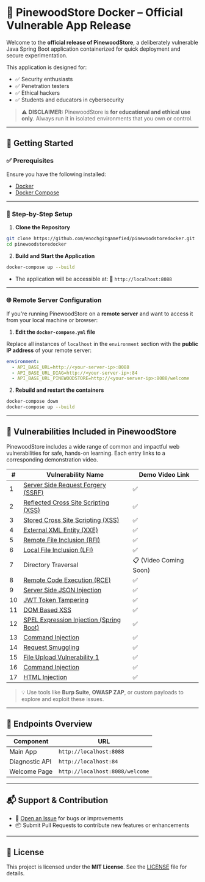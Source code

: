 # 🛒 PinewoodStore Docker – Official Vulnerable App Release

Welcome to the **official release of PinewoodStore**, a deliberately vulnerable Java Spring Boot application containerized for quick deployment and secure experimentation.

This application is designed for:

* ✅ Security enthusiasts
* ✅ Penetration testers
* ✅ Ethical hackers
* ✅ Students and educators in cybersecurity

> ⚠️ **DISCLAIMER:** PinewoodStore is **for educational and ethical use only**. Always run it in isolated environments that you own or control.

---

## 🚀 Getting Started

### ✅ Prerequisites

Ensure you have the following installed:

* [Docker](https://www.docker.com/)
* [Docker Compose](https://docs.docker.com/compose/)

---

### 🔧 Step-by-Step Setup

1. **Clone the Repository**

```bash
git clone https://github.com/enochgitgamefied/pinewoodstoredocker.git
cd pinewoodstoredocker
```

2. **Build and Start the Application**

```bash
docker-compose up --build
```

* The application will be accessible at:
  📍 `http://localhost:8088`

---

### 🌐 Remote Server Configuration

If you're running PinewoodStore on a **remote server** and want to access it from your local machine or browser:

1. **Edit the `docker-compose.yml` file**

Replace all instances of `localhost` in the `environment` section with the **public IP address** of your remote server:

```yaml
environment:
  - API_BASE_URL=http://<your-server-ip>:8088
  - API_BASE_URL_DIAG=http://<your-server-ip>:84
  - API_BASE_URL_PINEWOODSTORE=http://<your-server-ip>:8088/welcome
```

2. **Rebuild and restart the containers**

```bash
docker-compose down
docker-compose up --build
```

---

## 🔐 Vulnerabilities Included in PinewoodStore

PinewoodStore includes a wide range of common and impactful web vulnerabilities for safe, hands-on learning. Each entry links to a corresponding demonstration video.

| #  | Vulnerability Name                                                                         | Demo Video Link        |
| -- | ------------------------------------------------------------------------------------------ | ---------------------- |
| 1  | [Server Side Request Forgery (SSRF)](https://www.youtube.com/watch?v=PAx_RSrKoVc)          | ✅                      |
| 2  | [Reflected Cross Site Scripting (XSS)](https://www.youtube.com/watch?v=cJTCzxwMVkc&t=527s) | ✅                      |
| 3  | [Stored Cross Site Scripting (XSS)](https://www.youtube.com/watch?v=1A61ZtWqWH8&t=635s)    | ✅                      |
| 4  | [External XML Entity (XXE)](https://www.youtube.com/watch?v=e552T0B4hb0&t=270s)            | ✅                      |
| 5  | [Remote File Inclusion (RFI)](https://www.youtube.com/watch?v=N53OopT6msU)                 | ✅                      |
| 6  | [Local File Inclusion (LFI)](https://www.youtube.com/watch?v=TfgQJXVT_yk)                  | ✅                      |
| 7  | Directory Traversal                                                                        | 📋 (Video Coming Soon) |
| 8  | [Remote Code Execution (RCE)](https://www.youtube.com/watch?v=z4Xf9LYXc9o&t=714s)          | ✅                      |
| 9  | [Server Side JSON Injection](https://www.youtube.com/watch?v=iycTLPaPBD8&t=1079s)          | ✅                      |
| 10 | [JWT Token Tampering](https://www.youtube.com/watch?v=48k7fSGCFAQ&t=1s)                    | ✅                      |
| 11 | [DOM Based XSS](https://www.youtube.com/watch?v=9cUWwr0F0Ng)                               | ✅                      |
| 12 | [SPEL Expression Injection (Spring Boot)](https://www.youtube.com/watch?v=J0t8KNq9c0s)     | ✅                      |
| 13 | [Command Injection](https://www.youtube.com/watch?v=z4Xf9LYXc9o&t=714s)                    | ✅                      |
| 14 | [Request Smuggling](https://www.youtube.com/watch?v=bGwsF3Q3tFs)                           | ✅                      |
| 15 | [File Upload Vulnerability 1](https://www.youtube.com/watch?v=7AbQ9rpKI74)                 | ✅                      |
| 16 | [Command Injection](https://www.youtube.com/watch?v=7AbQ9rpKI74)                           | ✅                      |
| 17 | [HTML Injection](https://www.youtube.com/watch?v=9P4_Wp5VxEY)                              | ✅                      |

> 💡 Use tools like **Burp Suite**, **OWASP ZAP**, or custom payloads to explore and exploit these issues.

---

## 🧷 Endpoints Overview

| Component      | URL                             |
| -------------- | ------------------------------- |
| Main App       | `http://localhost:8088`         |
| Diagnostic API | `http://localhost:84`           |
| Welcome Page   | `http://localhost:8088/welcome` |

---

## 📬 Support & Contribution

* 💬 [Open an Issue](https://github.com/enochgitgamefied/pinewoodstoredocker/issues) for bugs or improvements
* 📦 Submit Pull Requests to contribute new features or enhancements

---

## 📜 License

This project is licensed under the **MIT License**. See the [LICENSE](./LICENSE) file for details.

